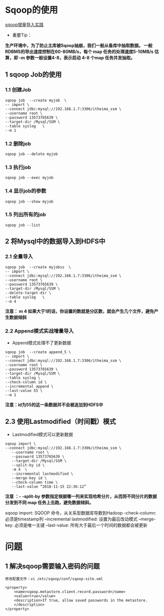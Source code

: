 

# Sqoop的使用

[sqoop增量导入实践](https://www.jianshu.com/p/f202ee34d1e3)

* 重要Tip：

__生产环境中，为了防止主库被Sqoop抽崩，我们一般从备库中抽取数据。
一般RDBMS的导出速度控制在60-80MB/s，每个 map 任务的处理速度5-10MB/s 估算，即 -m 参数一般设置4-8，表示启动 4-8 个map 任务并发抽取。__

## 1 sqoop Job的使用

### 1.1 创建Job

``` shell
sqoop job  --create myjob  \
-- import \
--connect jdbc:mysql://192.168.1.7:3306/itheima_ssm \
--username root \
--password 13573765639 \
--target-dir /Mysql/SSM \
--table syslog   \
--m 1  

```
### 1.2 删除job

```
sqoop job --delete myjob
```

### 1.3 执行job

``` 
sqoop job --exec myjob
```

### 1.4 显示job的参数
```
sqoop job --show myjob
```

###  1.5 列出所有的job
```
sqoop job --list
```

## 2 将Mysql中的数据导入到HDFS中

###  2.1 全量导入



``` 
sqoop job  --create myjobss  \
-- import \
--connect jdbc:mysql://192.168.1.7:3306/itheima_ssm \
--username root \
--password 13573765639 \
--target-dir /Mysql/SSM \
--delete-target-dir \
--table syslog   \
--m 4               
``` 
__注意： m 4 如果大于1的话，你设置的数就是分区数，就会产生几个文件，避免产生数据倾斜__

### 2.2 Append模式实战增量导入

* Append模式处理不了更新数据

```
sqoop job  --create append_5 \
-- import \
--connect jdbc:mysql://192.168.1.7:3306/itheima_ssm \
--username root \
--password 13573765639 \
--target-dir /Mysql/SSM \
--table syslog \
--check-column id \
--incremental append \
--last-value 55 \
--m 1
``` 

__注意：id为55的这一条数据并不会被追加到HDFS中__

##  2.3 使用Lastmodified（时间戳）模式

* Lastmodified模式可以更新数据

``` 
sqoop import \
--connect jdbc:mysql://192.168.1.7:3306/itheima_ssm \
   --username root \
   --password 13573765639 \
   --target-dir /Mysql/SSM \
   --split-by id \
   -m 4  \
   --incremental lastmodified \
   --merge-key id \
   --check-column time \
   --last-value “2018-11-15 22:36:12”  
``` 
__注意 ：- -split-by 参数指定根据哪一列来实现哈希分片，从而将不同分片的数据分发到不同 map 任务上去跑，避免数据倾斜。__


sqoop import: SQOOP 命令，从关系型数据库导数到Hadoop 
–check-column: 必须是timestamp列 
–incremental lastmodified: 设置为最后改动模式 
–merge-key: 必须是唯一主键 
–last-value: 所有大于最后一个时间的数据都会被更新



# 问题 
## 1 解决sqoop需要输入密码的问题
    修改配置文件：vi /etc/sqoop/conf/sqoop-site.xml
    
```
<property>
    <name>sqoop.metastore.client.record.password</name>
    <value>true</value>
    <description>If true, allow saved passwords in the metastore.
    </description>
</property>
```
    
